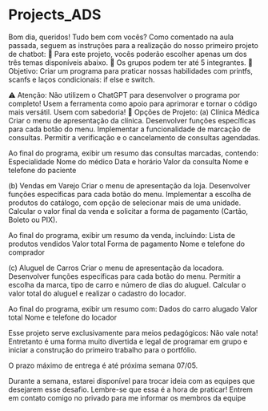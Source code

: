 ﻿# Projects_ADS
 
Bom dia, queridos! Tudo bem com vocês?
Como comentado na aula passada, seguem as instruções para a realização do nosso primeiro projeto de chatbot:
📌 Para este projeto, vocês poderão escolher apenas um dos três temas disponíveis abaixo.
👥 Os grupos podem ter até 5 integrantes.
🎯 Objetivo: Criar um programa para praticar nossas habilidades com printfs, scanfs e laços condicionais: if else e switch.
 
⚠ Atenção: Não utilizem o ChatGPT para desenvolver o programa por completo!
Usem a ferramenta como apoio para aprimorar e tornar o código mais versátil. Usem com sabedoria!
💼 Opções de Projeto:
(a) Clínica Médica
Criar o menu de apresentação da clínica.
Desenvolver funções específicas para cada botão do menu.
Implementar a funcionalidade de marcação de consultas.
Permitir a verificação e o cancelamento de consultas agendadas.

Ao final do programa, exibir um resumo das consultas marcadas, contendo:
Especialidade
Nome do médico
Data e horário
Valor da consulta
Nome e telefone do paciente

(b) Vendas em Varejo
Criar o menu de apresentação da loja.
Desenvolver funções específicas para cada botão do menu.
Implementar a escolha de produtos do catálogo, com opção de selecionar mais de uma unidade.
Calcular o valor final da venda e solicitar a forma de pagamento (Cartão, Boleto ou PIX).

Ao final do programa, exibir um resumo da venda, incluindo:
Lista de produtos vendidos
Valor total
Forma de pagamento
Nome e telefone do comprador

(c) Aluguel de Carros
Criar o menu de apresentação da locadora.
Desenvolver funções específicas para cada botão do menu.
Permitir a escolha da marca, tipo de carro e número de dias do aluguel.
Calcular o valor total do aluguel e realizar o cadastro do locador.

Ao final do programa, exibir um resumo com:
Dados do carro alugado
Valor total
Nome e telefone do locador


 
Esse projeto serve exclusivamente para meios pedagógicos: Não vale nota! Entretanto é uma forma muito divertida e legal de programar em grupo e iniciar a construção do primeiro trabalho para o portfólio.
 
O prazo máximo de entrega é até próxima semana 07/05. 
 
Durante a  semana, estarei disponível para trocar ideia com as equipes que desejarem esse desafio. Lembre-se que essa é a hora de praticar! 
Entrem em contato comigo no privado para me informar os membros da equipe

